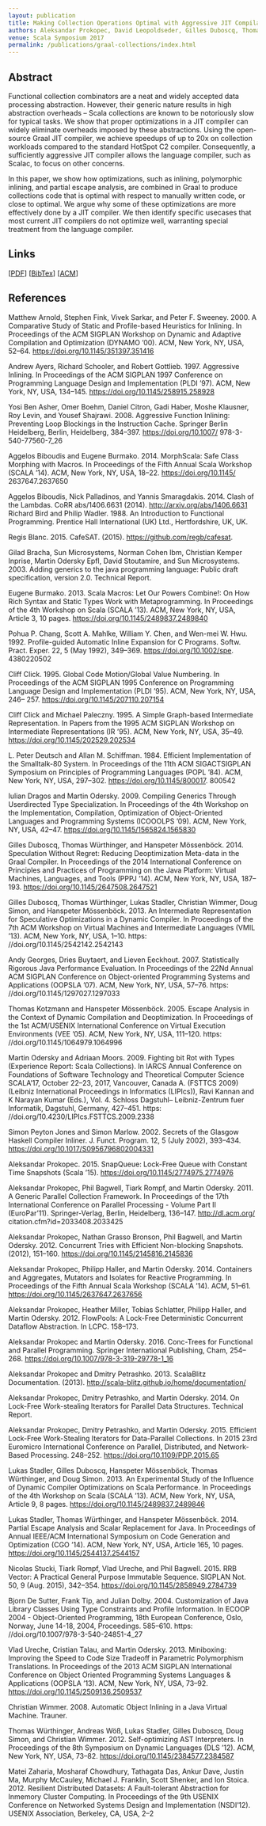 ```yaml
---
layout: publication
title: Making Collection Operations Optimal with Aggressive JIT Compilation
authors: Aleksandar Prokopec, David Leopoldseder, Gilles Duboscq, Thomas Wuerthinger
venue: Scala Symposium 2017
permalink: /publications/graal-collections/index.html
---
```



## Abstract

Functional collection combinators are a neat and widely accepted
data processing abstraction. However, their generic
nature results in high abstraction overheads – Scala collections
are known to be notoriously slow for typical tasks. We
show that proper optimizations in a JIT compiler can widely
eliminate overheads imposed by these abstractions. Using
the open-source Graal JIT compiler, we achieve speedups of
up to 20x on collection workloads compared to the standard
HotSpot C2 compiler. Consequently, a sufficiently aggressive
JIT compiler allows the language compiler, such as Scalac,
to focus on other concerns.

In this paper, we show how optimizations, such as inlining,
polymorphic inlining, and partial escape analysis, are
combined in Graal to produce collections code that is optimal
with respect to manually written code, or close to optimal.
We argue why some of these optimizations are more effectively
done by a JIT compiler. We then identify specific usecases
that most current JIT compilers do not optimize well,
warranting special treatment from the language compiler.

## Links

\[[PDF](/resources/docs/graal-collections.pdf)\]
\[[BibTex](/resources/docs/bibtex/graal-collections.bib)\]
\[[ACM](https://dl.acm.org/citation.cfm?id=3136002)\]


## References

Matthew Arnold, Stephen Fink, Vivek Sarkar, and Peter F. Sweeney. 2000.
A Comparative Study of Static and Profile-based Heuristics for Inlining.
In Proceedings of the ACM SIGPLAN Workshop on Dynamic and Adaptive
Compilation and Optimization (DYNAMO ’00). ACM, New York, NY, USA,
52–64. https://doi.org/10.1145/351397.351416

Andrew Ayers, Richard Schooler, and Robert Gottlieb. 1997. Aggressive
Inlining. In Proceedings of the ACM SIGPLAN 1997 Conference on Programming
Language Design and Implementation (PLDI ’97). ACM, New
York, NY, USA, 134–145. https://doi.org/10.1145/258915.258928

Yosi Ben Asher, Omer Boehm, Daniel Citron, Gadi Haber, Moshe Klausner,
Roy Levin, and Yousef Shajrawi. 2008. Aggressive Function Inlining:
Preventing Loop Blockings in the Instruction Cache. Springer
Berlin Heidelberg, Berlin, Heidelberg, 384–397. https://doi.org/10.1007/
978-3-540-77560-7_26

Aggelos Biboudis and Eugene Burmako. 2014. MorphScala: Safe Class
Morphing with Macros. In Proceedings of the Fifth Annual Scala Workshop
(SCALA ’14). ACM, New York, NY, USA, 18–22. https://doi.org/10.1145/
2637647.2637650

Aggelos Biboudis, Nick Palladinos, and Yannis Smaragdakis. 2014. Clash of
the Lambdas. CoRR abs/1406.6631 (2014). http://arxiv.org/abs/1406.6631
Richard Bird and Philip Wadler. 1988. An Introduction to Functional Programming.
Prentice Hall International (UK) Ltd., Hertfordshire, UK,
UK.

Regis Blanc. 2015. CafeSAT. (2015). https://github.com/regb/cafesat.

Gilad Bracha, Sun Microsystems, Norman Cohen Ibm, Christian Kemper
Inprise, Martin Odersky Epfl, David Stoutamire, and Sun Microsystems.
2003. Adding generics to the java programming language: Public draft
specification, version 2.0. Technical Report.

Eugene Burmako. 2013. Scala Macros: Let Our Powers Combine!: On How
Rich Syntax and Static Types Work with Metaprogramming. In Proceedings
of the 4th Workshop on Scala (SCALA ’13). ACM, New York, NY, USA,
Article 3, 10 pages. https://doi.org/10.1145/2489837.2489840

Pohua P. Chang, Scott A. Mahlke, William Y. Chen, and Wen-mei W. Hwu.
1992. Profile-guided Automatic Inline Expansion for C Programs. Softw.
Pract. Exper. 22, 5 (May 1992), 349–369. https://doi.org/10.1002/spe.
4380220502

Cliff Click. 1995. Global Code Motion/Global Value Numbering. In Proceedings
of the ACM SIGPLAN 1995 Conference on Programming Language
Design and Implementation (PLDI ’95). ACM, New York, NY, USA, 246–
257. https://doi.org/10.1145/207110.207154

Cliff Click and Michael Paleczny. 1995. A Simple Graph-based Intermediate
Representation. In Papers from the 1995 ACM SIGPLAN Workshop on
Intermediate Representations (IR ’95). ACM, New York, NY, USA, 35–49.
https://doi.org/10.1145/202529.202534

L. Peter Deutsch and Allan M. Schiffman. 1984. Efficient Implementation
of the Smalltalk-80 System. In Proceedings of the 11th ACM SIGACTSIGPLAN
Symposium on Principles of Programming Languages (POPL
’84). ACM, New York, NY, USA, 297–302. https://doi.org/10.1145/800017.
800542

Iulian Dragos and Martin Odersky. 2009. Compiling Generics Through Userdirected
Type Specialization. In Proceedings of the 4th Workshop on the
Implementation, Compilation, Optimization of Object-Oriented Languages
and Programming Systems (ICOOOLPS ’09). ACM, New York, NY, USA,
42–47. https://doi.org/10.1145/1565824.1565830

Gilles Duboscq, Thomas Würthinger, and Hanspeter Mössenböck. 2014.
Speculation Without Regret: Reducing Deoptimization Meta-data in the
Graal Compiler. In Proceedings of the 2014 International Conference on
Principles and Practices of Programming on the Java Platform: Virtual
Machines, Languages, and Tools (PPPJ ’14). ACM, New York, NY, USA,
187–193. https://doi.org/10.1145/2647508.2647521

Gilles Duboscq, Thomas Würthinger, Lukas Stadler, Christian Wimmer,
Doug Simon, and Hanspeter Mössenböck. 2013. An Intermediate Representation
for Speculative Optimizations in a Dynamic Compiler. In
Proceedings of the 7th ACM Workshop on Virtual Machines and Intermediate
Languages (VMIL ’13). ACM, New York, NY, USA, 1–10. https:
//doi.org/10.1145/2542142.2542143

Andy Georges, Dries Buytaert, and Lieven Eeckhout. 2007. Statistically
Rigorous Java Performance Evaluation. In Proceedings of the 22Nd Annual
ACM SIGPLAN Conference on Object-oriented Programming Systems and
Applications (OOPSLA ’07). ACM, New York, NY, USA, 57–76. https:
//doi.org/10.1145/1297027.1297033

Thomas Kotzmann and Hanspeter Mössenböck. 2005. Escape Analysis in
the Context of Dynamic Compilation and Deoptimization. In Proceedings
of the 1st ACM/USENIX International Conference on Virtual Execution
Environments (VEE ’05). ACM, New York, NY, USA, 111–120. https:
//doi.org/10.1145/1064979.1064996

Martin Odersky and Adriaan Moors. 2009. Fighting bit Rot with Types
(Experience Report: Scala Collections). In IARCS Annual Conference on
Foundations of Software Technology and Theoretical Computer Science
SCALA’17, October 22–23, 2017, Vancouver, Canada A.
(FSTTCS 2009) (Leibniz International Proceedings in Informatics (LIPIcs)),
Ravi Kannan and K Narayan Kumar (Eds.), Vol. 4. Schloss Dagstuhl–
Leibniz-Zentrum fuer Informatik, Dagstuhl, Germany, 427–451. https:
//doi.org/10.4230/LIPIcs.FSTTCS.2009.2338

Simon Peyton Jones and Simon Marlow. 2002. Secrets of the Glasgow
Haskell Compiler Inliner. J. Funct. Program. 12, 5 (July 2002), 393–434.
https://doi.org/10.1017/S0956796802004331

Aleksandar Prokopec. 2015. SnapQueue: Lock-Free Queue with Constant
Time Snapshots (Scala ’15). https://doi.org/10.1145/2774975.2774976

Aleksandar Prokopec, Phil Bagwell, Tiark Rompf, and Martin Odersky. 2011.
A Generic Parallel Collection Framework. In Proceedings of the 17th
International Conference on Parallel Processing - Volume Part II (EuroPar’11).
Springer-Verlag, Berlin, Heidelberg, 136–147. http://dl.acm.org/
citation.cfm?id=2033408.2033425

Aleksandar Prokopec, Nathan Grasso Bronson, Phil Bagwell, and Martin
Odersky. 2012. Concurrent Tries with Efficient Non-blocking Snapshots.
(2012), 151–160. https://doi.org/10.1145/2145816.2145836

Aleksandar Prokopec, Philipp Haller, and Martin Odersky. 2014. Containers
and Aggregates, Mutators and Isolates for Reactive Programming. In
Proceedings of the Fifth Annual Scala Workshop (SCALA ’14). ACM, 51–61.
https://doi.org/10.1145/2637647.2637656

Aleksandar Prokopec, Heather Miller, Tobias Schlatter, Philipp Haller, and
Martin Odersky. 2012. FlowPools: A Lock-Free Deterministic Concurrent
Dataflow Abstraction. In LCPC. 158–173.

Aleksandar Prokopec and Martin Odersky. 2016. Conc-Trees for Functional
and Parallel Programming. Springer International Publishing, Cham,
254–268. https://doi.org/10.1007/978-3-319-29778-1_16

Aleksandar Prokopec and Dmitry Petrashko. 2013. ScalaBlitz Documentation.
(2013). http://scala-blitz.github.io/home/documentation/

Aleksandar Prokopec, Dmitry Petrashko, and Martin Odersky. 2014. On
Lock-Free Work-stealing Iterators for Parallel Data Structures. Technical
Report.

Aleksandar Prokopec, Dmitry Petrashko, and Martin Odersky. 2015. Efficient
Lock-Free Work-Stealing Iterators for Data-Parallel Collections. In
2015 23rd Euromicro International Conference on Parallel, Distributed, and
Network-Based Processing. 248–252. https://doi.org/10.1109/PDP.2015.65

Lukas Stadler, Gilles Duboscq, Hanspeter Mössenböck, Thomas Würthinger,
and Doug Simon. 2013. An Experimental Study of the Influence of
Dynamic Compiler Optimizations on Scala Performance. In Proceedings
of the 4th Workshop on Scala (SCALA ’13). ACM, New York, NY, USA,
Article 9, 8 pages. https://doi.org/10.1145/2489837.2489846

Lukas Stadler, Thomas Würthinger, and Hanspeter Mössenböck. 2014. Partial
Escape Analysis and Scalar Replacement for Java. In Proceedings
of Annual IEEE/ACM International Symposium on Code Generation and
Optimization (CGO ’14). ACM, New York, NY, USA, Article 165, 10 pages.
https://doi.org/10.1145/2544137.2544157

Nicolas Stucki, Tiark Rompf, Vlad Ureche, and Phil Bagwell. 2015. RRB
Vector: A Practical General Purpose Immutable Sequence. SIGPLAN Not.
50, 9 (Aug. 2015), 342–354. https://doi.org/10.1145/2858949.2784739

Bjorn De Sutter, Frank Tip, and Julian Dolby. 2004. Customization of
Java Library Classes Using Type Constraints and Profile Information.
In ECOOP 2004 - Object-Oriented Programming, 18th European Conference,
Oslo, Norway, June 14-18, 2004, Proceedings. 585–610. https:
//doi.org/10.1007/978-3-540-24851-4_27

Vlad Ureche, Cristian Talau, and Martin Odersky. 2013. Miniboxing:
Improving the Speed to Code Size Tradeoff in Parametric Polymorphism
Translations. In Proceedings of the 2013 ACM SIGPLAN International
Conference on Object Oriented Programming Systems Languages
&#38; Applications (OOPSLA ’13). ACM, New York, NY, USA, 73–92.
https://doi.org/10.1145/2509136.2509537

Christian Wimmer. 2008. Automatic Object Inlining in a Java Virtual Machine.
Trauner.

Thomas Würthinger, Andreas Wöß, Lukas Stadler, Gilles Duboscq, Doug
Simon, and Christian Wimmer. 2012. Self-optimizing AST Interpreters. In
Proceedings of the 8th Symposium on Dynamic Languages (DLS ’12). ACM,
New York, NY, USA, 73–82. https://doi.org/10.1145/2384577.2384587

Matei Zaharia, Mosharaf Chowdhury, Tathagata Das, Ankur Dave, Justin
Ma, Murphy McCauley, Michael J. Franklin, Scott Shenker, and Ion Stoica.
2012. Resilient Distributed Datasets: A Fault-tolerant Abstraction for Inmemory
Cluster Computing. In Proceedings of the 9th USENIX Conference
on Networked Systems Design and Implementation (NSDI’12). USENIX
Association, Berkeley, CA, USA, 2–2
